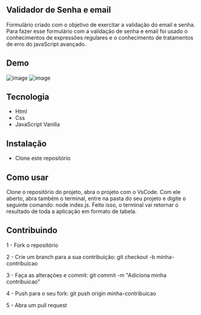 ## Validador de Senha e email

Formulário criado com o objetivo de exercitar a validação do email e senha. Para fazer esse formulário com a validação de senha e email foi usado o conhecimentos de expressões regulares e o conhecimento
de tratamentos de erro do javaScript avançado. 

## Demo
![image](https://github.com/NathaliaFernandes28/ValidadorSenhaEmail/assets/88513545/4f29af6b-af4e-4d97-acdb-ce7509badecf)
![image](https://github.com/NathaliaFernandes28/ValidadorSenhaEmail/assets/88513545/7336d412-c609-411c-93ca-38a08a980ecf)


## Tecnologia 
* Html
* Css
* JavaScript Vanilla

## Instalação
* Clone este repositório
  
## Como usar
Clone o repositório do projeto, abra o projeto com o VsCode. Com ele aberto, abra também o terminal, entre na pasta do seu projeto e digite o seguinte comando: node index.js. Feito isso, o terminal vai retornar o resultado de toda a aplicação em formato de tabela.

## Contribuindo
1 - Fork o repositório

2 - Crie um branch para a sua contribuição: git checkout -b minha-contribuicao

3 - Faça as alterações e commit: git commit -m "Adiciona minha contribuicao"

4 - Push para o seu fork: git push origin minha-contribuicao

5 - Abra um pull request
